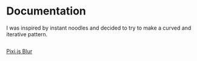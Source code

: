# Documentation

I was inspired by instant noodles and decided to try to make a curved and iterative pattern.

```typescript

```

[Pixi.js Blur](https://pixijs.io/examples/#/filters-basic/blur.js)
